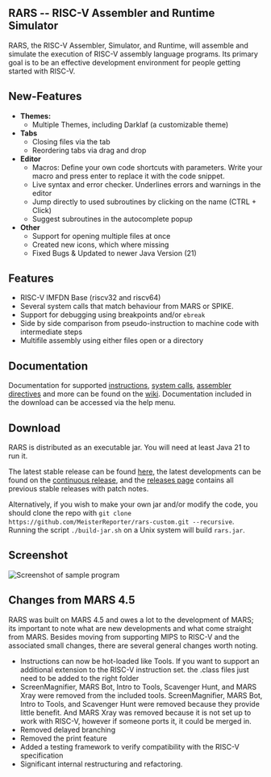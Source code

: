 RARS -- RISC-V Assembler and Runtime Simulator
----------------------------------------------

RARS, the RISC-V Assembler, Simulator, and Runtime, will assemble and simulate
the execution of RISC-V assembly language programs. Its primary goal is to be
an effective development environment for people getting started with RISC-V. 

## New-Features

- **Themes:**
  - Multiple Themes, including Darklaf (a customizable theme)
- **Tabs**
  - Closing files via the tab
  - Reordering tabs via drag and drop
- **Editor**
  - Macros: Define your own code shortcuts with parameters. Write your macro and press enter to replace it with the code snippet.
  - Live syntax and error checker. Underlines errors and warnings in the editor
  - Jump directly to used subroutines by clicking on the name (CTRL + Click)
  - Suggest subroutines in the autocomplete popup
- **Other**
  - Support for opening multiple files at once
  - Created new icons, which where missing
  - Fixed Bugs & Updated to newer Java Version (21)

## Features

  - RISC-V IMFDN Base (riscv32 and riscv64)
  - Several system calls that match behaviour from MARS or SPIKE.
  - Support for debugging using breakpoints and/or `ebreak`
  - Side by side comparison from pseudo-instruction to machine code with
    intermediate steps
  - Multifile assembly using either files open or a directory

## Documentation

Documentation for supported [instructions](https://github.com/TheThirdOne/rars/wiki/Supported-Instructions), [system calls](https://github.com/TheThirdOne/rars/wiki/Environment-Calls), [assembler directives](https://github.com/TheThirdOne/rars/wiki/Assembler-Directives) and more can be found on the [wiki](https://github.com/TheThirdOne/rars/wiki). Documentation included in the download can be accessed via the help menu. 

## Download

RARS is distributed as an executable jar. You will need at least Java 21 to run it. 

The latest stable release can be found [here](https://github.com/MeisterReporter/rars-custom/releases/latest), the latest developments can be found on the [continuous release](https://github.com/MeisterReporter/rars-custom), and the [releases page](https://github.com/MeisterReporter/rars-custom/releases/) contains all previous stable releases with patch notes.

Alternatively, if you wish to make your own jar and/or modify the code, you
should clone the repo with `git clone https://github.com/MeisterReporter/rars-custom.git --recursive`.
Running the script `./build-jar.sh` on a Unix system will build `rars.jar`.

## Screenshot

![Screenshot of sample program](screenshot.png)

## Changes from MARS 4.5

RARS was built on MARS 4.5 and owes a lot to the development of MARS; its
important to note what are new developments and what come straight from MARS.
Besides moving from supporting MIPS to RISC-V and the associated small changes,
there are several general changes worth noting.

  - Instructions can now be hot-loaded like Tools. If you want to support an additional extension to the RISC-V instruction set. the .class files just need to be added to the right folder
  - ScreenMagnifier, MARS Bot, Intro to Tools, Scavenger Hunt, and MARS Xray were removed from the included tools. ScreenMagnifier, MARS Bot, Intro to Tools, and Scavenger Hunt were removed because they provide little benefit. And MARS Xray was removed because it is not set up to work with RISC-V, however if someone ports it, it could be merged in.
  - Removed delayed branching
  - Removed the print feature
  - Added a testing framework to verify compatibility with the RISC-V specification
  - Significant internal restructuring and refactoring.
